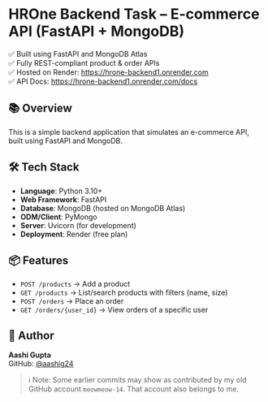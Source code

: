 # HROne Backend Task – E-commerce API (FastAPI + MongoDB)

✅ Built using FastAPI and MongoDB Atlas  
✅ Fully REST-compliant product & order APIs  
✅ Hosted on Render: https://hrone-backend1.onrender.com  
✅ API Docs: https://hrone-backend1.onrender.com/docs


## 📚 Overview

This is a simple backend application that simulates an e-commerce API, built using FastAPI and MongoDB.

## 🛠 Tech Stack

- **Language**: Python 3.10+
- **Web Framework**: FastAPI
- **Database**: MongoDB (hosted on MongoDB Atlas)
- **ODM/Client**: PyMongo
- **Server**: Uvicorn (for development)
- **Deployment**: Render (free plan)

## 📦 Features

- `POST /products` → Add a product
- `GET /products` → List/search products with filters (name, size)
- `POST /orders` → Place an order
- `GET /orders/{user_id}` → View orders of a specific user


## 👤 Author

**Aashi Gupta**  
GitHub: [@aashig24](https://github.com/aashig24)

> ℹ️ Note: Some earlier commits may show as contributed by my old GitHub account `meowmeow-14`. That account also belongs to me.









